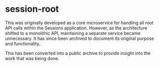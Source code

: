 # session-root

This was originally developed as a core microservice for handling all root API calls within the Sessions application. However, as the architecture shifted to a monolithic API, maintaining a separate service became unnecessary. It has since been archived to document its original purpose and functionality.

This has been converted into a public archive to provide insight into the work that was being done.
